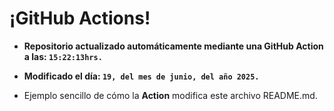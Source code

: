 # ¡GitHub Actions!
* **Repositorio actualizado automáticamente mediante una GitHub Action a las: `15:22:13hrs.`**
* **Modificado el día: `19, del mes de junio, del año 2025.`**

* Ejemplo sencillo de cómo la **Action** modifica este archivo README.md.
